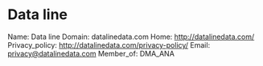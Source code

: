 
# Data line

Name: Data line
Domain: datalinedata.com
Home: http://datalinedata.com/
Privacy_policy: http://datalinedata.com/privacy-policy/
Email: privacy@datalinedata.com
Member_of: DMA_ANA

